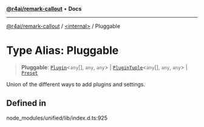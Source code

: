 [**@r4ai/remark-callout**](../../README.md) • **Docs**

***

[@r4ai/remark-callout](../../globals.md) / [\<internal\>](../README.md) / Pluggable

# Type Alias: Pluggable

> **Pluggable**: [`Plugin`](Plugin.md)\<`any`[], `any`, `any`\> \| [`PluginTuple`](../namespaces/home_rai_src_repos_remark-callout_node_modules_unified_index/type-aliases/PluginTuple.md)\<`any`[], `any`, `any`\> \| [`Preset`](Preset.md)

Union of the different ways to add plugins and settings.

## Defined in

node\_modules/unified/lib/index.d.ts:925
